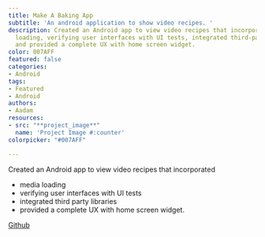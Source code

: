 ```yaml
---
title: Make A Baking App
subtitle: 'An android application to show video recipes. '
description: Created an Android app to view video recipes that incorporated media
  loading, verifying user interfaces with UI tests, integrated third-party libraries,
  and provided a complete UX with home screen widget.
color: 007AFF
featured: false
categories:
- Android
tags:
- Featured
- Android
authors:
- Aadam
resources:
- src: "**project_image**"
  name: 'Project Image #:counter'
colorpicker: "#007AFF"

---
```

Created an Android app to view video recipes that incorporated

- media loading
- verifying user interfaces with UI tests
- integrated third party libraries
- provided a complete UX with home screen widget.

[Github](https://github.com/aadimator/android_developer_nanodegree/tree/master/BakingApp)